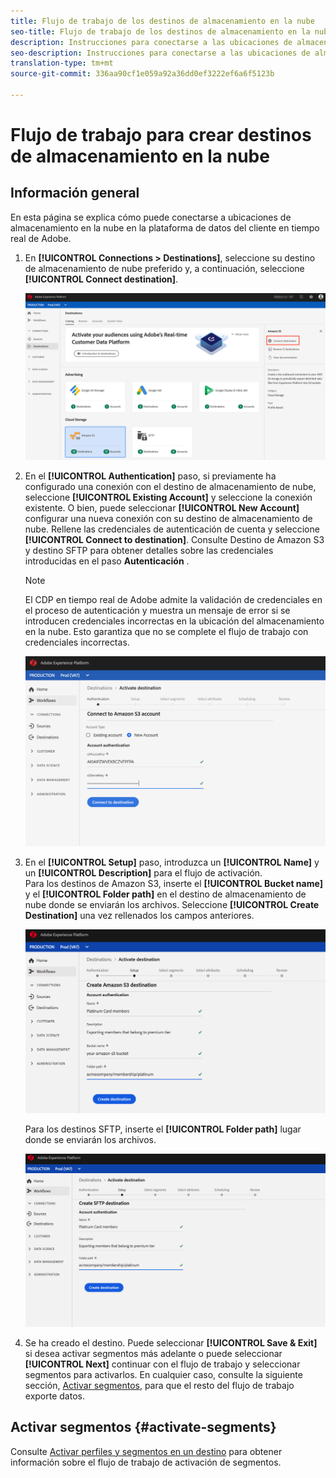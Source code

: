 ```yaml
---
title: Flujo de trabajo de los destinos de almacenamiento en la nube
seo-title: Flujo de trabajo de los destinos de almacenamiento en la nube
description: Instrucciones para conectarse a las ubicaciones de almacenamiento de la nube
seo-description: Instrucciones para conectarse a las ubicaciones de almacenamiento de la nube
translation-type: tm+mt
source-git-commit: 336aa90cf1e059a92a36dd0ef3222ef6a6f5123b

---
```



# Flujo de trabajo para crear destinos de almacenamiento en la nube

## Información general

En esta página se explica cómo puede conectarse a ubicaciones de almacenamiento en la nube en la plataforma de datos del cliente en tiempo real de Adobe.

1. En **[!UICONTROL Connections > Destinations]**, seleccione su destino de almacenamiento de nube preferido y, a continuación, seleccione **[!UICONTROL Connect destination]**.

   ![Conectar con destino de almacenamiento de nube](/help/rtcdp/destinations/assets/connect-cloud-destination.png)

2. En el **[!UICONTROL Authentication]** paso, si previamente ha configurado una conexión con el destino de almacenamiento de nube, seleccione **[!UICONTROL Existing Account]** y seleccione la conexión existente. O bien, puede seleccionar **[!UICONTROL New Account]** configurar una nueva conexión con su destino de almacenamiento de nube. Rellene las credenciales de autenticación de cuenta y seleccione **[!UICONTROL Connect to destination]**. Consulte Destino [](/help/rtcdp/destinations/amazon-s3-destination.md) de Amazon S3 y destino [](/help/rtcdp/destinations/sftp-destination.md) SFTP para obtener detalles sobre las credenciales introducidas en el paso **Autenticación** .

   >[!NOTE]
   >
   >El CDP en tiempo real de Adobe admite la validación de credenciales en el proceso de autenticación y muestra un mensaje de error si se introducen credenciales incorrectas en la ubicación del almacenamiento en la nube. Esto garantiza que no se complete el flujo de trabajo con credenciales incorrectas.

   ![Conectar con destino de almacenamiento en la nube: paso de autenticación](/help/rtcdp/destinations/assets/cloud-destinations-authentication-step.png)

3. En el **[!UICONTROL Setup]** paso, introduzca un **[!UICONTROL Name]** y un **[!UICONTROL Description]** para el flujo de activación. <br>
Para los destinos de Amazon S3, inserte el **[!UICONTROL Bucket name]** y el **[!UICONTROL Folder path]** en el destino de almacenamiento de nube donde se enviarán los archivos. Seleccione **[!UICONTROL Create Destination]** una vez rellenados los campos anteriores.

   ![Conectar con destino de almacenamiento en la nube Amazon S3: paso de autenticación](/help/rtcdp/destinations/assets/cloud-destinations-setup-step.png)

   Para los destinos SFTP, inserte el **[!UICONTROL Folder path]** lugar donde se enviarán los archivos.

   ![Conectar con destino de almacenamiento de nube SFTP: paso de autenticación](/help/rtcdp/destinations/assets/sftp-destinations-setup-step.png)

4. Se ha creado el destino. Puede seleccionar **[!UICONTROL Save & Exit]** si desea activar segmentos más adelante o puede seleccionar **[!UICONTROL Next]** continuar con el flujo de trabajo y seleccionar segmentos para activarlos. En cualquier caso, consulte la siguiente sección, [Activar segmentos](#activate-segments), para que el resto del flujo de trabajo exporte datos.

## Activar segmentos {#activate-segments}

Consulte [Activar perfiles y segmentos en un destino](/help/rtcdp/destinations/activate-destinations.md) para obtener información sobre el flujo de trabajo de activación de segmentos.